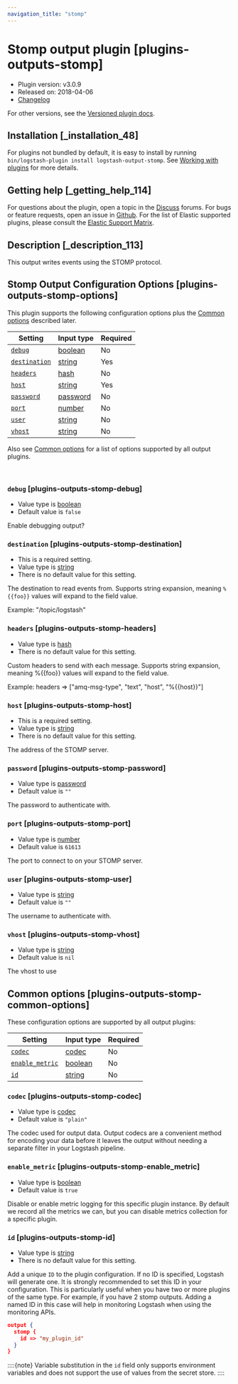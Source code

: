 ```yaml
---
navigation_title: "stomp"
---
```


# Stomp output plugin [plugins-outputs-stomp]


* Plugin version: v3.0.9
* Released on: 2018-04-06
* [Changelog](https://github.com/logstash-plugins/logstash-output-stomp/blob/v3.0.9/CHANGELOG.md)

For other versions, see the [Versioned plugin docs](https://www.elastic.co/guide/en/logstash-versioned-plugins/current/output-stomp-index.md).

## Installation [_installation_48]

For plugins not bundled by default, it is easy to install by running `bin/logstash-plugin install logstash-output-stomp`. See [Working with plugins](https://www.elastic.co/guide/en/logstash/current/working-with-plugins.html) for more details.


## Getting help [_getting_help_114]

For questions about the plugin, open a topic in the [Discuss](http://discuss.elastic.co) forums. For bugs or feature requests, open an issue in [Github](https://github.com/logstash-plugins/logstash-output-stomp). For the list of Elastic supported plugins, please consult the [Elastic Support Matrix](https://www.elastic.co/support/matrix#logstash_plugins).


## Description [_description_113]

This output writes events using the STOMP protocol.


## Stomp Output Configuration Options [plugins-outputs-stomp-options]

This plugin supports the following configuration options plus the [Common options](plugins-outputs-stomp.md#plugins-outputs-stomp-common-options) described later.

| Setting | Input type | Required |
| --- | --- | --- |
| [`debug`](plugins-outputs-stomp.md#plugins-outputs-stomp-debug) | [boolean](introduction.md#boolean) | No |
| [`destination`](plugins-outputs-stomp.md#plugins-outputs-stomp-destination) | [string](introduction.md#string) | Yes |
| [`headers`](plugins-outputs-stomp.md#plugins-outputs-stomp-headers) | [hash](introduction.md#hash) | No |
| [`host`](plugins-outputs-stomp.md#plugins-outputs-stomp-host) | [string](introduction.md#string) | Yes |
| [`password`](plugins-outputs-stomp.md#plugins-outputs-stomp-password) | [password](introduction.md#password) | No |
| [`port`](plugins-outputs-stomp.md#plugins-outputs-stomp-port) | [number](introduction.md#number) | No |
| [`user`](plugins-outputs-stomp.md#plugins-outputs-stomp-user) | [string](introduction.md#string) | No |
| [`vhost`](plugins-outputs-stomp.md#plugins-outputs-stomp-vhost) | [string](introduction.md#string) | No |

Also see [Common options](plugins-outputs-stomp.md#plugins-outputs-stomp-common-options) for a list of options supported by all output plugins.

 

### `debug` [plugins-outputs-stomp-debug]

* Value type is [boolean](introduction.md#boolean)
* Default value is `false`

Enable debugging output?


### `destination` [plugins-outputs-stomp-destination]

* This is a required setting.
* Value type is [string](introduction.md#string)
* There is no default value for this setting.

The destination to read events from. Supports string expansion, meaning `%{{foo}}` values will expand to the field value.

Example: "/topic/logstash"


### `headers` [plugins-outputs-stomp-headers]

* Value type is [hash](introduction.md#hash)
* There is no default value for this setting.

Custom headers to send with each message. Supports string expansion, meaning %{{foo}} values will expand to the field value.

Example: headers ⇒ ["amq-msg-type", "text", "host", "%{{host}}"]


### `host` [plugins-outputs-stomp-host]

* This is a required setting.
* Value type is [string](introduction.md#string)
* There is no default value for this setting.

The address of the STOMP server.


### `password` [plugins-outputs-stomp-password]

* Value type is [password](introduction.md#password)
* Default value is `""`

The password to authenticate with.


### `port` [plugins-outputs-stomp-port]

* Value type is [number](introduction.md#number)
* Default value is `61613`

The port to connect to on your STOMP server.


### `user` [plugins-outputs-stomp-user]

* Value type is [string](introduction.md#string)
* Default value is `""`

The username to authenticate with.


### `vhost` [plugins-outputs-stomp-vhost]

* Value type is [string](introduction.md#string)
* Default value is `nil`

The vhost to use



## Common options [plugins-outputs-stomp-common-options]

These configuration options are supported by all output plugins:

| Setting | Input type | Required |
| --- | --- | --- |
| [`codec`](plugins-outputs-stomp.md#plugins-outputs-stomp-codec) | [codec](https://www.elastic.co/guide/en/logstash/current/configuration-file-structure.html#codec) | No |
| [`enable_metric`](plugins-outputs-stomp.md#plugins-outputs-stomp-enable_metric) | [boolean](https://www.elastic.co/guide/en/logstash/current/configuration-file-structure.html#boolean) | No |
| [`id`](plugins-outputs-stomp.md#plugins-outputs-stomp-id) | [string](https://www.elastic.co/guide/en/logstash/current/configuration-file-structure.html#string) | No |

### `codec` [plugins-outputs-stomp-codec]

* Value type is [codec](https://www.elastic.co/guide/en/logstash/current/configuration-file-structure.html#codec)
* Default value is `"plain"`

The codec used for output data. Output codecs are a convenient method for encoding your data before it leaves the output without needing a separate filter in your Logstash pipeline.


### `enable_metric` [plugins-outputs-stomp-enable_metric]

* Value type is [boolean](https://www.elastic.co/guide/en/logstash/current/configuration-file-structure.html#boolean)
* Default value is `true`

Disable or enable metric logging for this specific plugin instance. By default we record all the metrics we can, but you can disable metrics collection for a specific plugin.


### `id` [plugins-outputs-stomp-id]

* Value type is [string](https://www.elastic.co/guide/en/logstash/current/configuration-file-structure.html#string)
* There is no default value for this setting.

Add a unique `ID` to the plugin configuration. If no ID is specified, Logstash will generate one. It is strongly recommended to set this ID in your configuration. This is particularly useful when you have two or more plugins of the same type. For example, if you have 2 stomp outputs. Adding a named ID in this case will help in monitoring Logstash when using the monitoring APIs.

```json
output {
  stomp {
    id => "my_plugin_id"
  }
}
```

::::{note} 
Variable substitution in the `id` field only supports environment variables and does not support the use of values from the secret store.
::::




